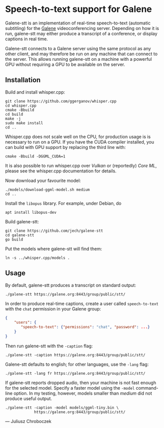 # Speech-to-text support for Galene

Galene-stt is an implementation of real-time speech-to-text (automatic
subtitling) for the [Galene][1] videoconferencing server.  Depending on
how it is run, galene-stt may either produce a transcript of a conference,
or display captions in real time.

Galene-stt connects to a Galene server using the same protocol as any
other client, and may therefore be run on any machine that can connect to
the server.  This allows running galene-stt on a machine with a powerful
GPU without requiring a GPU to be available on the server.


## Installation

Build and install whisper.cpp:

```
git clone https://github.com/ggerganov/whisper.cpp
cd whisper.cpp
cmake -Bbuild
cd build
make -j
sudo make install
cd ..
```

Whisper.cpp does not scale well on the CPU, for production usage is is
necessary to run on a GPU.  If you have the CUDA compiler installed,
you can build with GPU support by replacing the third line with:
```
cmake -Bbuild -DGGML_CUDA=1
```
It is also possible to run whisper.cpp over *Vulkan* or (reportedly)
*Core ML*, please see the whisper.cpp documentation for details.

Now download your favourite model:
```
./models/download-ggml-model.sh medium
cd ..
```

Install the `libopus` library.  For example, under Debian, do
```
apt install libopus-dev
```

Build galene-stt:
```
git clone https://github.com/jech/galene-stt
cd galene-stt
go build
```

Put the models where galene-stt will find them:
```
ln -s ../whisper.cpp/models .
```


## Usage

By default, galene-stt produces a transcript on standard output:
```
./galene-stt https://galene.org:8443/group/public/stt/
```

In order to produce real-time captions, create a user called
`speech-to-text` with the `chat` permission in your Galene group:
```json
{
    "users": {
       "speech-to-text": {"permissions": "chat", "password": ...}
    }
}
```
Then run galene-stt with the `-caption` flag:
```
./galene-stt -caption https://galene.org:8443/group/public/stt/
```

Galene-stt defaults to english; for other languages, use the `-lang` flag:
```
./galene-stt -lang fr https://galene.org:8443/group/public/stt/
```

If galene-stt reports dropped audio, then your machine is not fast enough
for the selected model.  Specify a faster model using the `-model`
command-line option.  In my testing, however, models smaller than *medium*
did not produce useful output.

```
./galene-stt -caption -model models/ggml-tiny.bin \
             https://galene.org:8443/group/public/stt/
```

— Juliusz Chroboczek


[1]: https://galene.org

